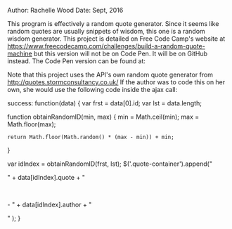 Author: Rachelle Wood
Date: Sept, 2016

This program is effectively a random quote generator. Since it seems like random quotes are usually snippets of wisdom, this one is a random wisdom generator.
This project is detailed on Free Code Camp's website at https://www.freecodecamp.com/challenges/build-a-random-quote-machine
but this version will not be on Code Pen. It will be on GitHub instead. The Code Pen version can be found at:

Note that this project uses the API's own random quote generator from http://quotes.stormconsultancy.co.uk/
If the author was to code this on her own, she would use the following code inside the ajax call:

success: function(data) {
  var frst = data[0].id;
  var lst = data.length;

  function obtainRandomID(min, max) {
    min = Math.ceil(min);
    max = Math.floor(max);

    return Math.floor(Math.random() * (max - min)) + min;
  }

  var idIndex = obtainRandomID(frst, lst);
  $('.quote-container').append("<p>" + data[idIndex].quote + "</p><br><p>- " + data[idIndex].author + "</p>" );
}
